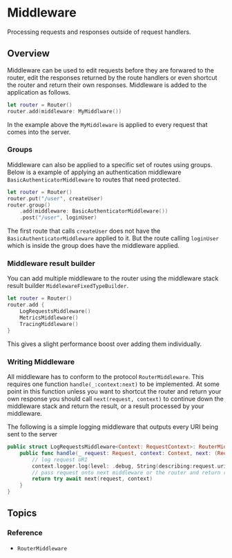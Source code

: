 # Middleware

Processing requests and responses outside of request handlers. 

## Overview

Middleware can be used to edit requests before they are forwared to the router, edit the responses returned by the route handlers or even shortcut the router and return their own responses. Middleware is added to the application as follows.

```swift
let router = Router()
router.add(middleware: MyMiddlware())
```

In the example above the `MyMiddleware` is applied to every request that comes into the server.

### Groups

Middleware can also be applied to a specific set of routes using groups. Below is a example of applying an authentication middleware `BasicAuthenticatorMiddleware` to routes that need protected.

```swift
let router = Router()
router.put("/user", createUser)
router.group()
    .add(middleware: BasicAuthenticatorMiddleware())
    .post("/user", loginUser)
```
The first route that calls `createUser` does not have the `BasicAuthenticatorMiddleware` applied to it. But the route calling `loginUser` which is inside the group does have the middleware applied.

### Middleware result builder

You can add multiple middleware to the router using the middleware stack result builder ``MiddlewareFixedTypeBuilder``.

```swift
let router = Router()
router.add {
    LogRequestsMiddleware()
    MetricsMiddleware()
    TracingMiddleware()
}
```

This gives a slight performance boost over adding them individually.

### Writing Middleware

All middleware has to conform to the protocol `RouterMiddleware`. This requires one function `handle(_:context:next)` to be implemented. At some point in this function unless you want to shortcut the router and return your own response you should call `next(request, context)` to continue down the middleware stack and return the result, or a result processed by your middleware. 

The following is a simple logging middleware that outputs every URI being sent to the server

```swift
public struct LogRequestsMiddleware<Context: RequestContext>: RouterMiddleware {
    public func handle(_ request: Request, context: Context, next: (Request, Context) async throws -> Response) async throws -> Response {
        // log request URI
        context.logger.log(level: .debug, String(describing:request.uri.path))
        // pass request onto next middleware or the router and return response
        return try await next(request, context)
    }
}
```

## Topics

### Reference

- ``RouterMiddleware``
